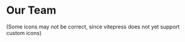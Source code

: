 # Our Team

<VPTeamMembers size="small" :members="members" />

(Some icons may not be correct, since vitepress does not yet support custom icons)

<script setup>
import { VPTeamMembers } from 'vitepress/theme'

const members = [
  // https://github.com/vuejs/vitepress/issues/738
  // When finished, change opschneckles "twitter" to a web icon

  {
    avatar: 'https://avatars.githubusercontent.com/u/69014593',
    name: 'FrederoxDev',
    title: 'Creator',
    links: [
      { icon: 'github', link: 'https://github.com/FrederoxDev' },
      { icon: 'twitter', link: 'https://twitter.com/FrederoxDev' }
    ]
  },
  {
    avatar: "https://avatars.githubusercontent.com/u/80198925",
    name: "opschnecke",
    title: "German Translations",
    links: [
      { icon: "github", link: "https://github.com/opschnecke" },
      { icon: "twitter", link: "https://schneckengames.xyz/" }
    ]
  },
  {
    avatar: "https://avatars.githubusercontent.com/u/109596011",
    name: "Fawn24",
    title: "French Translations",
    links: [
      { icon: "github", link: "https://github.com/Fawn24" },
    ]
  },
  {
    avatar: "https://avatars.githubusercontent.com/u/109593841",
    name: "Zorhu",
    title: "Russian Translations",
    links: [
      { icon: "github", link: "https://github.com/Sonichec0" },
    ]
  }
]
</script>
